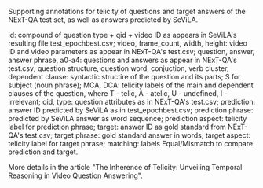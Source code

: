 Supporting annotations for telicity of questions and target answers of the NExT-QA test set, as well as answers predicted by SeViLA. 

id: compound of question type + qid + video ID as appears in SeViLA's resulting file test_epochbest.csv;
video, frame_count, width, height: video ID and video parameters as appear in NExT-QA's test.csv;
question, answer, answer phrase, a0-a4: questions and answers as appear in NExT-QA's test.csv;
question structure, question word, conjuction, verb cluster, dependent clause: syntactic structire of the question and its parts; S for subject (noun phrase);
MCA, DCA: telicity labels of the main and dependent clauses of the question, where T - telic, A - atelic, U - undefined, I - irrelevant;
qid, type: question attributes as in NExT-QA's test.csv;
prediction: answer ID predicted by SeViLA as in test_epochbest.csv;
prediction phrase: predicted by SeViLA answer as word sequence; 
prediction aspect: telicity label for prediction phrase;
target: answer ID as gold standard from NExT-QA's test.csv;
target phrase: gold standard answer in words;
target aspect: telicity label for target phrase;
matching: labels Equal/Mismatch to compare prediction and target. 

More details in the article  "The Inherence of Telicity: Unveiling Temporal Reasoning in Video Question Answering". 
